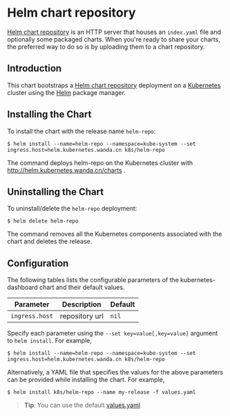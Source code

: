 # Helm chart repository

[Helm chart repository](https://github.com/kubernetes/helm/blob/master/docs/chart_repository.md) is an HTTP server that houses an `index.yaml` file and
optionally some packaged charts.  When you're ready to share your charts, the
preferred way to do so is by uploading them to a chart repository.

## Introduction

This chart bootstraps a [Helm chart repository](https://github.com/kubernetes/helm/blob/master/docs/chart_repository.md) deployment on a [Kubernetes](http://kubernetes.io) cluster using the [Helm](https://helm.sh) package manager.

## Installing the Chart

To install the chart with the release name `helm-repo`:

```console
$ helm install --name=helm-repo --namespace=kube-system --set ingress.host=helm.kubernetes.wanda.cn k8s/helm-repo
```

The command deploys helm-repo on the Kubernetes cluster with http://helm.kubernetes.wanda.cn/charts .

## Uninstalling the Chart

To uninstall/delete the `helm-repo` deployment:

```console
$ helm delete helm-repo
```

The command removes all the Kubernetes components associated with the chart and deletes the release.

## Configuration

The following tables lists the configurable parameters of the kubernetes-dashboard chart and their default values.

| Parameter      | Description    | Default |
| -------------- | -------------- | ------- |
| `ingress.host` | repository url | `nil`   |
Specify each parameter using the `--set key=value[,key=value]` argument to `helm install`. For example,

```console
$ helm install --name=helm-repo --namespace=kube-system --set ingress.host=helm.kubernetes.wanda.cn k8s/helm-repo
```

Alternatively, a YAML file that specifies the values for the above parameters can be provided while installing the chart. For example,

```console
$ helm install k8s/helm-repo --name my-release -f values.yaml
```

> **Tip**: You can use the default [values.yaml](values.yaml)

